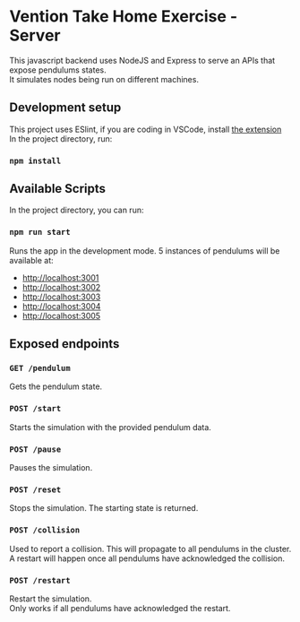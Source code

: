 # Vention Take Home Exercise - Server
This javascript backend uses NodeJS and Express to serve an APIs that expose pendulums states.  
It simulates nodes being run on different machines.  

## Development setup

This project uses ESlint, if you are coding in VSCode, install [the extension](https://marketplace.visualstudio.com/items?itemName=dbaeumer.vscode-eslint)  
In the project directory, run:

### `npm install`

## Available Scripts

In the project directory, you can run:

### `npm run start`

Runs the app in the development mode.
5 instances of pendulums will be available at:
- [http://localhost:3001](http://localhost:3001)
- [http://localhost:3002](http://localhost:3002)
- [http://localhost:3003](http://localhost:3003)
- [http://localhost:3004](http://localhost:3004)
- [http://localhost:3005](http://localhost:3005)

## Exposed endpoints

### `GET /pendulum`
Gets the pendulum state.

### `POST /start`
Starts the simulation with the provided pendulum data.

### `POST /pause`
Pauses the simulation.

### `POST /reset`
Stops the simulation. The starting state is returned.

### `POST /collision`
Used to report a collision. This will propagate to all pendulums in the cluster.  
A restart will happen once all pendulums have acknowledged the collision.  

### `POST /restart`
Restart the simulation.  
Only works if all pendulums have acknowledged the restart.  